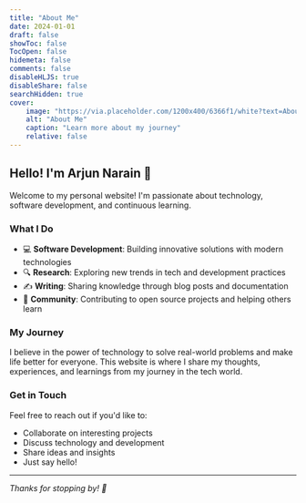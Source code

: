 ```yaml
---
title: "About Me"
date: 2024-01-01
draft: false
showToc: false
TocOpen: false
hidemeta: false
comments: false
disableHLJS: true
disableShare: false
searchHidden: true
cover:
    image: "https://via.placeholder.com/1200x400/6366f1/white?text=About+Me"
    alt: "About Me"
    caption: "Learn more about my journey"
    relative: false
---
```


## Hello! I'm Arjun Narain 👋

Welcome to my personal website! I'm passionate about technology, software development, and continuous learning.

### What I Do

- 💻 **Software Development**: Building innovative solutions with modern technologies
- 🔍 **Research**: Exploring new trends in tech and development practices  
- ✍️ **Writing**: Sharing knowledge through blog posts and documentation
- 🤝 **Community**: Contributing to open source projects and helping others learn

### My Journey

I believe in the power of technology to solve real-world problems and make life better for everyone. This website is where I share my thoughts, experiences, and learnings from my journey in the tech world.

### Get in Touch

Feel free to reach out if you'd like to:
- Collaborate on interesting projects
- Discuss technology and development
- Share ideas and insights
- Just say hello!

---

*Thanks for stopping by! 🚀*